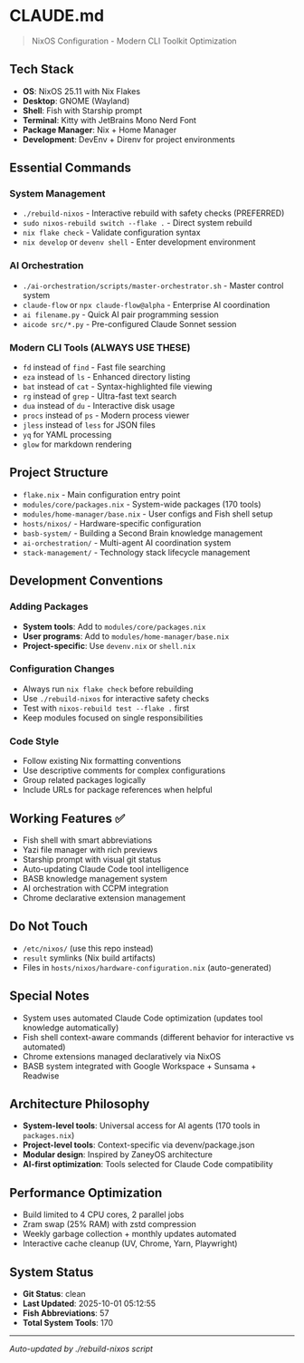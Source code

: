 # CLAUDE.md

> NixOS Configuration - Modern CLI Toolkit Optimization

## Tech Stack
- **OS**: NixOS 25.11 with Nix Flakes
- **Desktop**: GNOME (Wayland)
- **Shell**: Fish with Starship prompt
- **Terminal**: Kitty with JetBrains Mono Nerd Font
- **Package Manager**: Nix + Home Manager
- **Development**: DevEnv + Direnv for project environments

## Essential Commands

### System Management
- `./rebuild-nixos` - Interactive rebuild with safety checks (PREFERRED)
- `sudo nixos-rebuild switch --flake .` - Direct system rebuild
- `nix flake check` - Validate configuration syntax
- `nix develop` or `devenv shell` - Enter development environment

### AI Orchestration
- `./ai-orchestration/scripts/master-orchestrator.sh` - Master control system
- `claude-flow` or `npx claude-flow@alpha` - Enterprise AI coordination
- `ai filename.py` - Quick AI pair programming session
- `aicode src/*.py` - Pre-configured Claude Sonnet session

### Modern CLI Tools (ALWAYS USE THESE)
- `fd` instead of `find` - Fast file searching
- `eza` instead of `ls` - Enhanced directory listing
- `bat` instead of `cat` - Syntax-highlighted file viewing
- `rg` instead of `grep` - Ultra-fast text search
- `dua` instead of `du` - Interactive disk usage
- `procs` instead of `ps` - Modern process viewer
- `jless` instead of `less` for JSON files
- `yq` for YAML processing
- `glow` for markdown rendering

## Project Structure
- `flake.nix` - Main configuration entry point
- `modules/core/packages.nix` - System-wide packages (170 tools)
- `modules/home-manager/base.nix` - User configs and Fish shell setup
- `hosts/nixos/` - Hardware-specific configuration
- `basb-system/` - Building a Second Brain knowledge management
- `ai-orchestration/` - Multi-agent AI coordination system
- `stack-management/` - Technology stack lifecycle management

## Development Conventions

### Adding Packages
- **System tools**: Add to `modules/core/packages.nix`
- **User programs**: Add to `modules/home-manager/base.nix`
- **Project-specific**: Use `devenv.nix` or `shell.nix`

### Configuration Changes
- Always run `nix flake check` before rebuilding
- Use `./rebuild-nixos` for interactive safety checks
- Test with `nixos-rebuild test --flake .` first
- Keep modules focused on single responsibilities

### Code Style
- Follow existing Nix formatting conventions
- Use descriptive comments for complex configurations
- Group related packages logically
- Include URLs for package references when helpful

## Working Features ✅
- Fish shell with smart abbreviations
- Yazi file manager with rich previews
- Starship prompt with visual git status
- Auto-updating Claude Code tool intelligence
- BASB knowledge management system
- AI orchestration with CCPM integration
- Chrome declarative extension management

## Do Not Touch
- `/etc/nixos/` (use this repo instead)
- `result` symlinks (Nix build artifacts)
- Files in `hosts/nixos/hardware-configuration.nix` (auto-generated)

## Special Notes
- System uses automated Claude Code optimization (updates tool knowledge automatically)
- Fish shell context-aware commands (different behavior for interactive vs automated)
- Chrome extensions managed declaratively via NixOS
- BASB system integrated with Google Workspace + Sunsama + Readwise

## Architecture Philosophy
- **System-level tools**: Universal access for AI agents (170 tools in `packages.nix`)
- **Project-level tools**: Context-specific via devenv/package.json
- **Modular design**: Inspired by ZaneyOS architecture
- **AI-first optimization**: Tools selected for Claude Code compatibility

## Performance Optimization
- Build limited to 4 CPU cores, 2 parallel jobs
- Zram swap (25% RAM) with zstd compression
- Weekly garbage collection + monthly updates automated
- Interactive cache cleanup (UV, Chrome, Yarn, Playwright)

## System Status
- **Git Status**: clean
- **Last Updated**: 2025-10-01 05:12:55
- **Fish Abbreviations**: 57
- **Total System Tools**: 170

---
*Auto-updated by ./rebuild-nixos script*